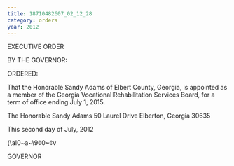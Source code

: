 ```yaml
---
title: 18710482607_02_12_28
category: orders
year: 2012
---
```

 

EXECUTIVE ORDER

BY THE GOVERNOR:

ORDERED:

That the Honorable Sandy Adams of Elbert County, Georgia, is
appointed as a member of the Georgia Vocational Rehabilitation
Services Board, for a term of office ending July 1, 2015.

The Honorable Sandy Adams
50 Laurel Drive
Elberton, Georgia 30635

This second day of July, 2012

(\aI0~a~\9¢0~¢v

GOVERNOR

